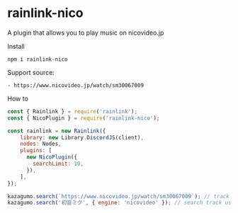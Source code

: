 # rainlink-nico
A plugin that allows you to play music on nicovideo.jp

Install
```
npm i rainlink-nico
```

Support source:
```
- https://www.nicovideo.jp/watch/sm30067009
```
How to
```js
const { Rainlink } = require('rainlink');
const { NicoPlugin } = require('rainlink-nico');

const rainlink = new Rainlink({
    library: new Library.DiscordJS(client),
    nodes: Nodes,
    plugins: [
      new NicoPlugin({
        searchLimit: 10,
      }),
    ],
});

kazagumo.search(`https://www.nicovideo.jp/watch/sm30067009`); // track
kazagumo.search('初音ミク', { engine: 'nicovideo' }); // search track using nico
```
